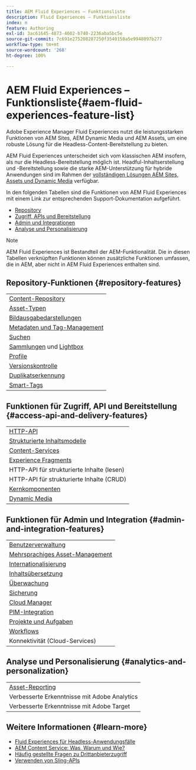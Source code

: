 ```yaml
---
title: AEM Fluid Experiences – Funktionsliste
description: Fluid Experiences – Funktionsliste
index: n
feature: Authoring
exl-id: 3ac61645-4873-4602-b740-2236aba5bc5e
source-git-commit: 7c691e275208287250f3540158a5e9948097b277
workflow-type: tm+mt
source-wordcount: '268'
ht-degree: 100%

---
```


# AEM Fluid Experiences – Funktionsliste{#aem-fluid-experiences-feature-list}

Adobe Experience Manager Fluid Experiences nutzt die leistungsstarken Funktionen von AEM Sites, AEM Dynamic Media und AEM Assets, um eine robuste Lösung für die Headless-Content-Bereitstellung zu bieten.

AEM Fluid Experiences unterscheidet sich vom klassischen AEM insofern, als nur die Headless-Bereitstellung möglich ist. Headful-Inhaltserstellung und -Bereitstellung sowie die starke AEM-Unterstützung für hybride Anwendungen sind im Rahmen der [vollständigen Lösungen AEM Sites, Assets und Dynamic Media](https://experienceleague.adobe.com/docs/experience-manager-65/user-guide/home.html?lang=de) verfügbar.

In den folgenden Tabellen sind die Funktionen von AEM Fluid Experiences mit einem Link zur entsprechenden Support-Dokumentation aufgeführt.

* [Repository](#repository-features)
* [Zugriff, APIs und Bereitstellung](#access-api-and-delivery-features)
* [Admin und Integrationen](#admin-and-integration-features)
* [Analyse und Personalisierung](#analytics-and-personalization)

>[!NOTE]
>
>AEM Fluid Experiences ist Bestandteil der AEM-Funktionalität. Die in diesen Tabellen verknüpften Funktionen können zusätzliche Funktionen umfassen, die in AEM, aber nicht in AEM Fluid Experiences enthalten sind.

## Repository-Funktionen {#repository-features}

|  |
|---|
| [Content-Repository](/help/assets/manage-assets.md) |
| [Asset-Typen](/help/assets/assets-formats.md) |
| [Bildausgabedarstellungen](/help/assets/image-presets.md) |
| [Metadaten und Tag-Management](/help/assets/metadata.md) |
| [Suchen](/help/assets/manage-assets.md) |
| [Sammlungen](/help/assets/manage-assets.md) und [Lightbox](/help/assets/light-box.md) |
| [Profile](/help/assets/processing-profiles.md) |
| [Versionskontrolle](/help/assets/manage-assets.md) |
| [Duplikatserkennung](/help/assets/duplicate-detection.md) |
| [Smart-Tags](/help/assets/enhanced-smart-tags.md) |

## Funktionen für Zugriff, API und Bereitstellung {#access-api-and-delivery-features}

|  |
|---|
| [HTTP-API](/help/assets/mac-api-assets.md) |
| [Strukturierte Inhaltsmodelle](/help/assets/content-fragments/content-fragments.md) |
| [Content-Services](https://experienceleague.adobe.com/docs/experience-manager-learn/getting-started-with-aem-headless/overview.html?lang=de) |
| [Experience Fragments](/help/sites-authoring/experience-fragments.md) |
| HTTP-API für strukturierte Inhalte (lesen) |
| HTTP-API für strukturierte Inhalte (CRUD) |
| [Kernkomponenten](https://experienceleague.adobe.com/docs/experience-manager-core-components/using/introduction.html?lang=de) |
| [Dynamic Media](/help/assets/dynamic-media.md) |

## Funktionen für Admin und Integration {#admin-and-integration-features}

|  |
|---|
| [Benutzerverwaltung](/help/sites-administering/user-group-ac-admin.md) |
| [Mehrsprachiges Asset-Management](/help/assets/multilingual-assets.md) |
| [Internationalisierung ](/help/sites-developing/i18n.md) |
| [Inhaltsübersetzung](/help/sites-administering/translation.md) |
| [Überwachung](/help/sites-deploying/monitoring-and-maintaining.md) |
| [Sicherung](/help/sites-administering/backup-and-restore.md) |
| [Cloud Manager](https://experienceleague.adobe.com/docs/experience-manager-cloud-manager/content/introduction.html?lang=de) |
| [PIM-Integration](/help/sites-authoring/managing-product-information.md) |
| [Projekte und Aufgaben](/help/sites-authoring/projects.md) |
| [Workflows](/help/sites-administering/workflows-starting.md) |
| Konnektivität (Cloud-Services) |

## Analyse und Personalisierung {#analytics-and-personalization}

|  |
|---|
| [Asset-Reporting](/help/assets/asset-reports.md) |
| Verbesserte Erkenntnisse mit Adobe Analytics |
| Verbesserte Erkenntnisse mit Adobe Target |

## Weitere Informationen {#learn-more}

* [Fluid Experiences für Headless-Anwendungsfälle](https://experienceleague.adobe.com/docs/experience-manager-gems-events/gems/gems2017/aem-headless-usecases.html?lang=de)
* [AEM Content Service: Was, Warum und Wie?](https://experienceleague.adobe.com/docs/experience-manager-learn/getting-started-with-aem-headless/content-services/overview.html?lang=de)
* [Häufig gestellte Fragen zu Drittanbieterzugriff](https://experienceleague.adobe.com/docs/experience-manager-learn/getting-started-with-aem-headless/content-services/chapter-7.html?lang=de)
* [Verwenden von Sling-APIs](https://experienceleague.adobe.com/docs/experience-manager-learn/getting-started-wknd-tutorial-develop/project-archetype/component-basics.html?lang=de#sling-models)
